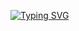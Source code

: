 [![Typing SVG](https://readme-typing-svg.demolab.com/?lines=Hi%20👋%2C%20I'm%20Pooja%20Harihar)](https://git.io/typing-svg)
